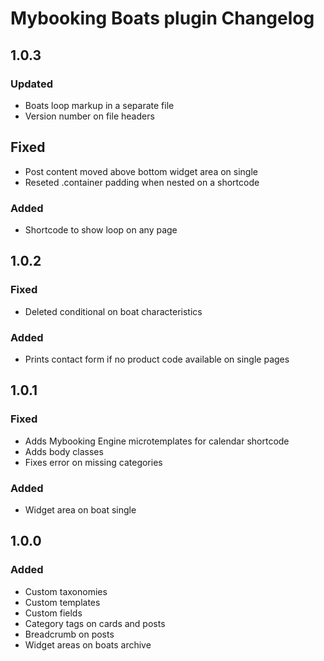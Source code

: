# Mybooking Boats plugin Changelog

## 1.0.3

### Updated
- Boats loop markup in a separate file
- Version number on file headers

## Fixed
- Post content moved above bottom widget area on single
- Reseted .container padding when nested on a shortcode

### Added
- Shortcode to show loop on any page

## 1.0.2

### Fixed
- Deleted conditional on boat characteristics

### Added
- Prints contact form if no product code available on single pages

## 1.0.1

### Fixed
- Adds Mybooking Engine microtemplates for calendar shortcode
- Adds body classes
- Fixes error on missing categories

### Added
- Widget area on boat single

## 1.0.0

### Added
- Custom taxonomies
- Custom templates
- Custom fields
- Category tags on cards and posts
- Breadcrumb on posts
- Widget areas on boats archive
